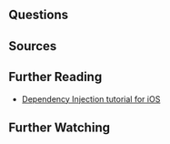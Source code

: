 ## Questions

## Sources

## Further Reading
- [Dependency Injection tutorial for iOS](https://bit.ly/3GADQ0v)



## Further Watching
